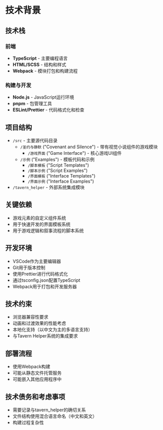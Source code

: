 # 技术背景

## 技术栈

### 前端
- **TypeScript** - 主要编程语言
- **HTML/SCSS** - 结构和样式
- **Webpack** - 模块打包和构建流程

### 构建与开发
- **Node.js** - JavaScript运行环境
- **pnpm** - 包管理工具
- **ESLint/Prettier** - 代码格式化和检查

## 项目结构
- `/src` - 主要源代码目录
  - `/圣约与静默` ("Covenant and Silence") - 带有视觉小说组件的游戏模块
    - `/游戏界面` ("Game Interface") - 核心游戏UI组件
  - `/示例` ("Examples") - 模板代码和示例
    - `/脚本模板` ("Script Templates")
    - `/脚本示例` ("Script Examples") 
    - `/界面模板` ("Interface Templates")
    - `/界面示例` ("Interface Examples")
- `/tavern_helper` - 外部系统集成模块

## 关键依赖
- 游戏元素的自定义组件系统
- 用于快速开发的界面模板系统
- 用于游戏逻辑和叙事流程的脚本系统

## 开发环境
- VSCode作为主要编辑器
- Git用于版本控制
- 使用Prettier进行代码格式化
- 通过tsconfig.json配置TypeScript
- Webpack用于打包和开发服务器

## 技术约束
- 浏览器兼容性要求
- 动画和过渡效果的性能考虑
- 本地化支持（以中文为主的多语言支持）
- 与Tavern Helper系统的集成要求

## 部署流程
- 使用Webpack构建
- 可能从静态文件托管服务
- 可能嵌入其他应用程序中

## 技术债务和考虑事项
- 需要记录与tavern_helper的确切关系
- 文件结构使用混合语言命名（中文和英文）
- 构建过程复杂性
